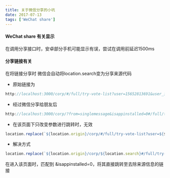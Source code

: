 ```yaml
---
title: 关于微信分享的小坑
date: 2017-07-13
tags: ['WeChat share']
---
```

#### WeChat share 有关显示
在调用分享接口时，安卓部分手机可能显示有误，尝试在调用前延迟1500ms
<!-- more -->

#### 分享链接有关

在将链接分享时 微信会自动将location.search变为分享来源代码

 - 原始链接为

```js
http://localhost:3000/corp/#/full/try-vote-list?user=15652813691&user_id=710
```

- 经过微信分享给朋友后

```js
http://localhost:3000/corp/?from=singlemessage&isappinstalled=0#/full/try-vote-list?user=18896817619&user_id=777
```

- 在该页面下只改变参数进行跳转时，无效

```js
location.replace(`${location.origin}/corp/#/full/try-vote-list?user=${$scope.third}&user_id=${$scope.currentUser}`)

```
- 解决方式

```js
location.replace(`${location.origin}/corp/${location.search}#/full/try-vote-list?user=${$scope.third}&user_id=${$scope.currentUser}`)
```
在进入该页面时，匹配到 &isappinstalled=0，将其直接跳转至去除来源信息的链接